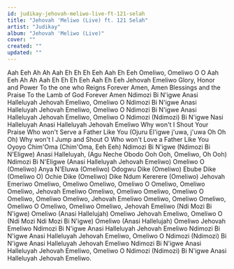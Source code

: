 ```yaml
---
id: judikay-jehovah-meliwo-live-ft-121-selah
title: "Jehovah 'Meliwo (Live) ft. 121 Selah"
artist: "Judikay"
album: "Jehovah 'Meliwo (Live)"
cover: ""
created: ""
updated: ""
---
```


Aah Eeh
Ah Ah Aah Eh Eh Eh Eeh
Aah Eh Eeh
Omeliwo, Omeliwo O O
Aah Eeh
Ah Ah Aah Eh Eh Eh Eeh
Aah Eh Eeh
Jehovah Emeliwo
Glory, Honor and Power
To the one who Reigns Forever
Amen, Amen
Blessings and the Praise
To the Lamb of God
Forever Amen
Ndimozi Bi N'igwe
Anasi Halleluyah
Jehovah Emeliwo, Omeliwo O
Ndimozi Bi N'igwe
Anasi Halleluyah
Jehovah Emeliwo, Omeliwo O
Ndimozi Bi N'igwe
Anasi Halleluyah
Jehovah Emeliwo, Omeliwo O
Ndimozi (Ndimozi) Bi N'igwe Nasi Halleluyah
Anasi Halleluyah
Jehovah Emeliwo
Why won't I Shout Your Praise
Who won't Serve a Father Like You
(Ojuru El'igwe j'uwa, j'uwa Oh Oh Oh)
Why won't I Jump and Shout O
Who won't Love a Father Like You
Oyoyo Chim'Oma (Chim'Oma, Eeh Eeh)
Ndimozi Bi N'igwe
(Ndimozi Bi N'Eligwe)
Anasi Halleluyah,
(Agu Neche Obodo Ooh Ooh, Omeliwo, Oh Ooh)
Ndimozi Bi N'Eligwe
(Anasi Halleluyah Jehovah Emeliwo)
Omeliwo O (Omeliwo)
Anya N'Eluwa (Omeliwo)
Odogwu Dike (Omeliwo)
Ebube Dike (Omeliwo O)
Ochie Dike (Omeliwo)
Dike Ndum Kererere (Omeliwo)
Jehovah Emeriwo
Omeliwo, Omeliwo
Omeliwo, Omeliwo O
Omeliwo, Omeliwo
Omeliwo,
Jehovah Emeliwo
Omeliwo, Omeliwo
Omeliwo, Omeliwo O
Omeliwo, Omeliwo
Omeliwo,
Jehovah Emeliwo
Omeliwo, Omeliwo
Omeliwo, Omeliwo O
Omeliwo, Omeliwo
Omeliwo,
Jehovah Emeliwo
(Ndi Mozi Bi N'igwe) Omeliwo
(Anasi Hallelujah) Omeliwo
Jehovah Emeliwo, Omeliwo O
(Ndi Mozi Ndi Mozi Bi N'igwe) Omeliwo
(Anasi Hallelujah) Omeliwo
Jehovah Emeliwo
Ndimozi Bi N'igwe
Anasi Halleluyah
Jehovah Emeliwo
Ndimozi Bi N'igwe
Anasi Halleluyah
Jehovah Emeliwo, Omeliwo O
Ndimozi (Ndimozi) Bi N'igwe
Anasi Halleluyah
Jehovah Emeliwo
Ndimozi Bi N'igwe
Anasi Halleluyah
Jehovah Emeliwo, Omeliwo O
Ndimozi (Ndimozi) Bi N'igwe
Anasi Halleluyah
Jehovah Emeliwo.